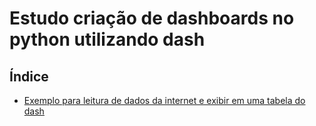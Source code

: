 # Estudo criação de dashboards no python utilizando dash

## Índice

- [Exemplo para leitura de dados da internet e exibir em uma tabela do dash](https://github.com/Dirack/Estudos/tree/master/Python/dash/quick_start/connect#exemplo-para-leitura-de-dados-da-internet-e-exibir-em-uma-tabela-do-dash)
